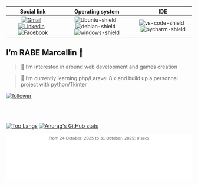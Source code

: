 | Social link | Operating system | IDE |
|:-----------------:|:------------------:|:------:|
| [![Gmail](https://img.shields.io/badge/Gmail-D14836?style=flat&logo=gmail&logoColor=white)](mailto:marcellinp20.aps1a@gmail.com) &nbsp; [![Linkedin](https://img.shields.io/badge/linkedin-%230077B5.svg?style=flat&logo=linkedin&logoColor=white)](https://www.linkedin.com/in/marcellinrabe/)  &nbsp; [![Facebook](https://img.shields.io/badge/Facebook-%231877F2.svg?style=flat&logo=Facebook&logoColor=white)](https://www.facebook.com/rabemarcellin) | ![Ubuntu-shield](https://img.shields.io/badge/Ubuntu-E95420?style=for-the-badge&logo=ubuntu&logoColor=white) &nbsp; ![debian-shield](https://img.shields.io/badge/Debian-A81D33?style=flat-square&logo=debian&logoColor=white) &nbsp; ![windows-shield](https://img.shields.io/badge/Windows-Yes-green?style=for-the-badge&logo=windows) | ![vs-code-shield](https://img.shields.io/badge/Visual%20Studio%20Code-blue?style=flat-square&logo=visualstudiocode) &nbsp; ![pycharm-shield](https://img.shields.io/badge/Editor-PyCharm-informational?style=plastic&logo=pycharm&logoColor=white&color=0e76a8) |


## I’m RABE Marcellin 👋

>👀 I’m interested in around web development and games creation

> 🌱 I’m currently learning php/Laravel 8.x and build up a personnal project with python/Tkinter

[![follower](https://img.shields.io/github/followers/marcellinrabe?style=plastic)](https://github.com/marcellinrabe?tab=followers)


<br/><br/><br/> 
[![Top Langs](https://github-readme-stats.vercel.app/api/top-langs/?username=marcellinrabe&layout=compact&theme=tokyonight)](https://github.com/anuraghazra/github-readme-stats) [![Anurag's GitHub stats](https://github-readme-stats.vercel.app/api?username=marcellinrabe&theme=gruvbox)](https://github.com/anuraghazra/github-readme-stats) 

<img
  src="https://github.com/marcellinrabe/marcellinrabe/blob/main/images/stat.svg"
  alt="marcellinrabe | activity"
/>
